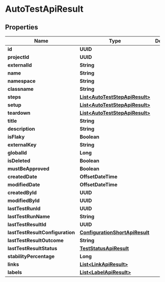 

# AutoTestApiResult


## Properties

| Name | Type | Description | Notes |
|------------ | ------------- | ------------- | -------------|
|**id** | **UUID** |  |  |
|**projectId** | **UUID** |  |  |
|**externalId** | **String** |  |  [optional] |
|**name** | **String** |  |  |
|**namespace** | **String** |  |  [optional] |
|**classname** | **String** |  |  [optional] |
|**steps** | [**List&lt;AutoTestStepApiResult&gt;**](AutoTestStepApiResult.md) |  |  [optional] |
|**setup** | [**List&lt;AutoTestStepApiResult&gt;**](AutoTestStepApiResult.md) |  |  [optional] |
|**teardown** | [**List&lt;AutoTestStepApiResult&gt;**](AutoTestStepApiResult.md) |  |  [optional] |
|**title** | **String** |  |  [optional] |
|**description** | **String** |  |  [optional] |
|**isFlaky** | **Boolean** |  |  |
|**externalKey** | **String** |  |  [optional] |
|**globalId** | **Long** |  |  |
|**isDeleted** | **Boolean** |  |  |
|**mustBeApproved** | **Boolean** |  |  |
|**createdDate** | **OffsetDateTime** |  |  |
|**modifiedDate** | **OffsetDateTime** |  |  [optional] |
|**createdById** | **UUID** |  |  |
|**modifiedById** | **UUID** |  |  [optional] |
|**lastTestRunId** | **UUID** |  |  [optional] |
|**lastTestRunName** | **String** |  |  [optional] |
|**lastTestResultId** | **UUID** |  |  [optional] |
|**lastTestResultConfiguration** | [**ConfigurationShortApiResult**](ConfigurationShortApiResult.md) |  |  [optional] |
|**lastTestResultOutcome** | **String** |  |  [optional] |
|**lastTestResultStatus** | [**TestStatusApiResult**](TestStatusApiResult.md) |  |  [optional] |
|**stabilityPercentage** | **Long** |  |  [optional] |
|**links** | [**List&lt;LinkApiResult&gt;**](LinkApiResult.md) |  |  [optional] |
|**labels** | [**List&lt;LabelApiResult&gt;**](LabelApiResult.md) |  |  [optional] |



